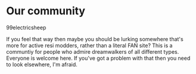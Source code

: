 # Our community 

99electricsheep

If you feel that way then maybe you should be lurking somewhere that's more for active resi modders, rather than a literal FAN site? This is a communtiy for people who admire dreamwalkers of all different types. Everyone is welcome here. If you've got a problem with that then you need to look elsewhere, I'm afraid.
